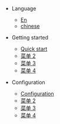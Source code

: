 <!--通过缩进来创建菜单的子列表-->

- Language

  - [En](/)
  - [chinese](/zh-cn/)

- Getting started

  - [Quick start](quickstart.md)
  - [菜单 2](more-pages.md)
  - [菜单 3](custom-navbar.md)
  - [菜单 4](cover.md)

- Configuration

  - [Configuration](configuration.md)
  - [菜单 2](more-pages.md)
  - [菜单 3](custom-navbar.md)
  - [菜单 4](cover.md)
